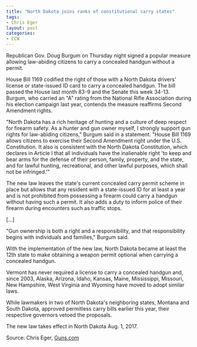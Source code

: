 ```yaml
---
title: "North Dakota joins ranks of constitutional carry states"
tags:
- Chris Eger
layout: post
categories:
- CCW
---
```


Republican Gov. Doug Burgum on Thursday night signed a popular measure allowing law-abiding citizens to carry a concealed handgun without a permit.

House Bill 1169 codified the right of those with a North Dakota drivers' license or state-issued ID card to carry a concealed handgun. The bill passed the House last month 83-9 and the Senate this week 34-13. Burgum, who carried an "A" rating from the National Rifle Association during his election campaign last year, contends the measure reaffirms Second Amendment rights.

"North Dakota has a rich heritage of hunting and a culture of deep respect for firearm safety. As a hunter and gun owner myself, I strongly support gun rights for law-abiding citizens," Burgum said in a statement. "House Bill 1169 allows citizens to exercise their Second Amendment right under the U.S. Constitution. It also is consistent with the North Dakota Constitution, which declares in Article I that all individuals have the inalienable right 'to keep and bear arms for the defense of their person, family, property, and the state, and for lawful hunting, recreational, and other lawful purposes, which shall not be infringed.'"

The new law leaves the state's current concealed carry permit scheme in place but allows that any resident with a state-issued ID for at least a year and is not prohibited from possessing a firearm could carry a handgun without having such a permit. It also adds a duty to inform police of their firearm during encounters such as traffic stops.

\[...\]

"Gun ownership is both a right and a responsibility, and that responsibility begins with individuals and families," Burgum said.

With the implementation of the new law, North Dakota became at least the 12th state to make obtaining a weapon permit optional when carrying a concealed handgun.

Vermont has never required a license to carry a concealed handgun and, since 2003, Alaska, Arizona, Idaho, Kansas, Maine, Mississippi, Missouri, New Hampshire, West Virginia and Wyoming have moved to adopt similar laws.

While lawmakers in two of North Dakota's neighboring states, Montana and South Dakota, approved permitless carry bills earlier this year, their respective governors vetoed the proposals.

The new law takes effect in North Dakota Aug. 1, 2017.

Source: Chris Eger, [Guns.com](https://www.guns.com/2017/03/24/north-dakota-joins-ranks-of-constitutional-carry-states/)
